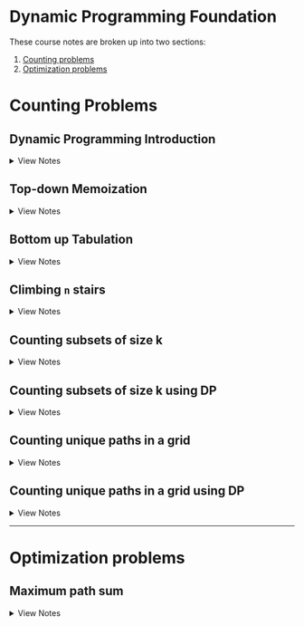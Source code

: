 # Dynamic Programming Foundation

These course notes are broken up into two sections:

1. [Counting problems](#counting-problems)
2. [Optimization problems](#optimization-problems)

# Counting Problems

## Dynamic Programming Introduction

<details>
  <summary>View Notes</summary>

**Definition:** DP is recursion without repetition

**Fib Example:**

*Original:*

``` swift
func fib(n: Int) -> Int {
	if n == 0 || n == 1 {
		return n
	}

	return fib(n-1)+fib(n-2)
}
```

![fib tree](./fibTree.png)

- We can notice that in this tree there is repeating fib(1), feb(2), etc
- Many sub-problems appear multiple times

**Goal:** Avoid repeated work; each unique subproblem must be evaluated only once

**Expectations:** The naive recursive implementation took exponential time

- because of the repeated work. 
- Avoiding the repeating work should make execution much faster
- Current state: expontial time

### Introduciton Quiz:
> The Tribonacci sequence Tn is defined as follows:
> T0 = 0, T1 = 1, T2 = 1
> Tn = Tn-1 + Tn-2 + Tn-3
> Consider the following recursive code which implements the mathematical definition:
>
> What is the running time complexity of this implementation?

**A:** Some exponential in n

</details>





## Top-down Memoization

<details>
  <summary>View Notes</summary>


![fibTree2](./fibTree2.png)


*Original:*

``` swift
func fib(n: Int) -> Int {
	if n == 0 || n == 1 {
		return n
	}

	return fib(n-1)+fib(n-2)
}
```

- The original code was done ina depth first search
- Traversal can be done in in-order, pre-order and post-order
 
What if we stored the result in a hash map:

| key | f(n) = v |
|-----|----------|
| 2   | f(2) = 1 |

- This is called memorandum or memo; something to be remembered but in CS it's called Memoization

``` swift
var memo = [Int: Int]() // hashmap

func fib(_ n: Int) -> Int {
	// it's stored so use it
	if let value = memo[n] {
		return value
	}

	// compute fib(n)
	if n == 0 || n == 1 {
		return n // these are leaf nodes, so no need to store these
	}

	memo[n] = fib(n-1)+fib(n-2)
	return memo[n]!
}
```

**Steps from above code:**
1. we check if it's stored
2. Compute `fib(n)` & store it

**Alternative**

``` swift
var memo = [Int: Int]() // hashmap
memo[0] = 0
memo[1] = 1

func fib(_ n: Int) -> Int {
	// it's stored so use it
	if let value = memo[n] {
		return value
	}

	memo[n] = fib(n-1)+fib(n-2)
	return memo[n]!
}
```

- Still a top-down following DFS 

**Time Complexity:** `O(n) func`

**Space Complexity:** `O(n)` because of memo
	- space trade off for better T(n)

![dai1](./dai1.png)

---

### Top-down Memoization Quiz:

> **Q-1:** What is the running time complexity of this code for calculating the nth Tribonacci number, in terms of n?

**A:** Linear

> **Q-2:** Dynamic programming has the potential to transform exponential-time algorithms to polynomial time.

**A:** True - This was shown via the example of calculating fib(n) or tribonacci(n). 

![slide_22.jpg](./slide_22.jpg)

I got Q-2 wrong, so here's an examply of all the `T(n)`
- Polynomial time is `n^k`
- Exponential time is `2^n`

> **Q-2:** Memoization can only be done by using a hash table data structure, not a simple array. 

**A:** False - As long as it's accessable via constant time, it won't be an issue

### End of section summary:

1. Using memoization we can drastically cut down run time
2. In the case of Fib originally being exponential we were able to cut it down to linear
3. Memoization can be Hash table or array, constant time access is key
4. This was a top-down memoization meaning we check memo at the start of DFS
	- but add it to memo when returning the value back up

Simplest example:

``` swift
var memo = [Int: Int]()

func dfs(_ n: Int) -> Int {
	if let val = memo[n] { return val }

	// some case when n isn't set

	memo[n] = dfs(n)
	return memo[n]!
} // this is an inf loop but just the idea
```

</details>





## Bottom up Tabulation

<details>
  <summary>View Notes</summary>

- A bottom up soltion - prefered by most interviewers
	- and will be what is used most of the time at IK
- Tabulatoin - bottom-up

*Original:*

``` swift
func fib(n: Int) -> Int {
	if n == 0 || n == 1 {
		return n
	}

	return fib(n-1)+fib(n-2)
}
```

^ exponental

*Dependency graphs - Bottom up:*

- "collapse" them into unique nodes
	- No longer using recursion trees but instead using dependency graphs
- A directed graph and Acyclic
- `Acyclic` - because each node only depends on smaller problems
	- it'll never have a cycle
- Making this a `DAG` -> `Dependency Acyclic Graph`

![dai2](./dai2.png)

**Topological Sort:** When we have a `DAG` we can sort the vertices of the graph so that the edges are going in a single direct (left to right).

**Steps:**
1. Calculate the values of `Fib()` in `Top sort order`
2. Then cache them
3. Then return table[n]

![dai3](./dai3.png)

- Now we can calculate this iteratively, bottom up

``` swift
func fib(_ n: Int) -> Int {
    if n == 0 || n == 1 { return n } // base case
    
    // Initialize cache
    var table = [Int?](repeating: nil, count: n+1)
    table[0] = 0 // constants
    table[1] = 1 // constants
    
    for i in 2...n { // loop
        guard let a = table[i-1], let b = table[i-2] else { continue }
        table[i] = a + b
    }
    return table[n]!
}
```

**Time Complexity:** `O(n)` the for loop

**Space Complexity:** `O(n)` cause O(n) space to cache results

---
**Thoughts**

It feels the Top sort variation is really complicated since swift requires optional checks in order to assign a `table[i]`.

I ran a speed test agains both Top sort and memoization and memoization comes on top as well: [Speed test](<./memoize\ vs\ top\ sort\ fib.swift>)

Regardless, from my bits of research, it seems the reason top sort or bottom up versions are better is because it is more stable. The problem with memoization is it requires stack space and is prone to stack overflow since we are using DFS.

|	| Pros| Cons |
|----|--------------------|-----|
|Memoization / Top down / (DFS) | Simple to write. | requires stack space. prone to stackoverflow.|
|Top sort / bottom up | allocate exact memory usage | complicated to write in swift |

---

**Additional efficiency**

- What if we were able to limit the caching size? 
	- We know since it's top up we can limit the amount of memory required after passing data forward

1. Initially we have:
`[fib(0)][fib(1)][fib(2)]`

2. For `fib(3)` we only need `[fib(1)]` & `[fib(2)]`

fib(3) can be stored at index 0:
`[fib(3)][fib(1)][fib(2)]`

3. for `fib(4)` we need `[fib(3)]` & `[fib(2)]`

fib(4) can be stored at index 1:

`[fib(3)][fib(4)][fib(2)]`

4. then for `fib(5)` we need `[fib(3)]` & `[fib(4)]` and we can store it at i = 2

`[fib(3)][fib(4)][fib(5)]`

5. etc

The pattern is as such:
1. Index-0: multiples of 3 or `i % 3 = 0`
2. Index-1: if `i % 3 = 1`
3. Index-2: if `i % 3 = 2`

``` swift
func fib(_ n: Int) -> Int {
    if n == 0 || n == 1 { return n } // base case
    
    // Initialize cache
    var table = [Int?](repeating: nil, count: 3) // only 3
    table[0] = 0 // constants
    table[1] = 1 // constants
    
    for i in 2...n { // loop
        guard let a = table[(i-1)%3], let b = table[(i-2)%3] else { continue }
        table[i%3] = a + b
    }
    return table[n%3]!
}
```

**Time Complexity:** `O(n)` the for loop

**Space Complexity:** `O(1)` cause table size is 3 or constant, 1

### Bottom-up Tabulation Quiz 

> **Q-1:** The nth Tribonacci number can be calculated in O(n) time and using no more than O(n) space. 

**A:** True

> **Q-2:** The nth Tribonacci number can be calculated in O(n) time and using only O(1) space. 

**A:** True

> **Q-3:** Bottom-up tabulation works by

**A:** Transforming recursive calls to a loop. Instead of a recursive implementation of f(n), we have a for loop. 


### End of section summary:

1. Top Sort / Bottom up is faster when limiting cache size (it seems)
2. Bottom up is safer because recursion is prone to stack space stackoverflows
3. With limiting cache size we can have constant space complexity

</details>



## Climbing `n` stairs

<details>
  <summary>View Notes</summary>

By using decrease and conquer we can break the problem into smaller parts.

1. 1 steps have 1 variation
2. 2 steps have 2 variations
3. 3 steps have 3 variations

![dai4](./dai4.png)

From those three whiteboard drawings we can see a pattern and apply that into forming a theory; Can these three be enough to solve any `n` step problems? Why?
- I believe 4 is going to look like three but with one additional 1 step to 4 step jump. There's a visual pattern I can see. It wouldn't look exactly like two `2s` because there would be a jump between 1st step and third step. 

Turns out this is the exact same math as the fibonacci sequence.

- 1 step or 2 steps no other ability to step. 
	- which I think I understand it as `n-1 -> n` & `n-2 -> n` 
	- Why n-1 or n-2?
		- is it because the last move is 1 for 1+1+1+1
		- and the last move for 2 is 2+2+2+2

![dai5](./dai5.png)
The math ^

So the function is nearly the same. The difference being we don't start at zero and we set `1` & `2` as a base case instead of `0` & `1`

``` swift
func stairCounter(_ n: Int) -> Int {
    if n == 1 || n == 2 { return n }
    
    var table: [Int?] = Array(repeating: nil, count: n+1) // plus 1 because starts at 0 and we need 5 open spots
    table[1] = 1
    table[2] = 2
    
    for i in 3...n { // starting at 3 since 1 and 2 are base cases
        guard 
            let a = table[(i-1)%3], let b = table[(i-2)%3] // same as fib
        else { continue }
        table[i%3] = a + b
    }
    
    return table[n%3]!
}
```

**Time Complexity:** `O(n)` the for loop

**Space Complexity:** `O(1)` cause table size is 3 or constant, 1

### Climbing `n` stairs Quiz 

> **Q-1:** TYou are climbing a staircase. It takes n steps to reach to the top (n > 3). Each time you can either climb 1 or 2 steps. In how many distinct ways can you climb to the top? Pick the appropriate recurrence equation:

**A:**

f(n) = f(n-1) + f(n-2), f(0) = 1, f(1) = 1

f(n) = f(n-1) + f(n-2), f(1) = 1, f(2) = 2

> **Q-2:** You are climbing a staircase. It takes n steps to reach to the top (n > 3). Each time you can either climb 1, 2 or 3 steps. In how many distinct ways can you climb to the top? Pick the appropriate recurrence equation with base cases:

**A:** f(n) = f(n-1) + f(n-2) + f(n-3), f(0) = 1, f(1) = 1, f(2) = 2
f(3) should be 4. This means f(0) + f(1) + f(2) = 4. So #4 is the right equation. 

> **Q-3:** How many distinct permutations of the numbers 1 and 2 (in which repetition is allowed) add up to n? Assume that n > 2. For example, if n = 4, the permutations are 2-2, 1-1-2, 1-2-1, 2-1-1, 1-1-1-1. 
> Suppose f(n) = The number of such permutations. 
> Pick the recurrence equation for f(n):

**A:** f(n) = f(n-1) + f(n-2)

**Solution:** 
If we visualize each permutation as a sequence of blanks, the last blank for any of those permutations can be either filled with a 1 or 2. Fo if f(n) is the number of permutations of 1s and 2s adding up to n, it can be split as the number of permutations adding up to n-1 followed by a 1 at the end + the number of permutations adding up to n-2 followed by a 2 at the end. So f(n) = f(n-1) + f(n-2)

This makes total sense because if you add up all the last permutations ending in 2 == n-2 == 2 and all the perms ending in 1 == n-1 = 3

`if n = 4, the permutations are 2-2, 1-1-2, 1-2-1, 2-1-1, 1-1-1-1`

So if we think about the steps problem again, we looked at the final stage of steps, "the ending". The ending ended with either 1 step or 2 steps. If there was a 3rd step, it would be n-3.

### End of section summary:

1. we took a counting problem
2. with decrease and conquer we found a recurrence equation
3. with DP, we implimented a recursive / iterative implementation w/o repetition
	- which turned out to be the same as fib

### Personal thoughts:

~~I kind of get how we got i-1 & i-2 for the steps but I doubt I understand it enough to figure it out on another problem.~~

See what I wrote in `Q-3` but summary: We can look at the final literal step of what is possible. So in the 2 stairs problem, we knew that final move up the staircase would either be 1 step or 2 steps. So n-1 and n-2 respectively. If the child could jump 3 steps, the ending would also have 3 or n-3.

</details>




## Counting subsets of size k

<details>
  <summary>View Notes</summary>

![dai6](./dai6.png)

Using pascals triangle we can determine the k elements out of a set of n elements.

For example, we have a class room of n students and we want groups of k students. Within each group, order doesn't matter and a student can only belong in a single group.

By using the lazy manager strat, we only make a decision about the 1st student.

This type of counting subsets of size k is visually seen as `c(n,k)` or `n choose k`

`c(n,k) = c(n-1) + c(n-1, n-k)`

**Refresher on pascals triangle**

- To get any value in the triangle, you add the previous two above it.

In the above diagram, `c(4, 2) = c(3, 1) + c(3, 1)` or `6 = 3 + 3`


Original recursive example:

``` swift
func c(_ n: Int, _ k: Int) -> Int {
	// base case
	if k == 0 || k == n { return 1 }

	// recursive case
	return c(n-1, k) + c(n-1, k-1)
}
```

**Time Complexity:** `O(2^n)` 
(n, 0) + (n, 1) + (n, 2) ... (n, n) = 2^n

---

We can see in the diagram that:

- the outside edge has `1` going all the way down both sides.
- the repition of `3` & `4` are visible
- there is probably a battern with middle even numbers `2` and `6`, lets try it

```
        1
       1 1
      1 2 1
     1 3 3 1
    1 4 6 4 1
  1 5 10 10 5 1
1 6 50 100 50 6 1
```

There might even be a pattern in counting:

- cause we can see a 1's on the left and right edge
- then the second diagonal from left to right || right to left shows: `1, 2, 3, 4, 5 6`
- but the line after seems to have a weird pattern `1,3,6,10,50`
- regardless, there is this triangle pattern with each inner pattern that should be taken care of in DP

### End of section summary:

- Seeing the pattern is important but also identifying the time complexity inorder to explain the benefit of DP.

</details>




## Counting subsets of size k using DP

<details>
  <summary>View Notes</summary>


Still looking at pascals triangle:

```
         1
        1 1
       1 2 1
      1 3 3 1
     1 4 6 4 1
   1 5 10 10 5 1
 1 6 50 100 50 6 1
```


Previously in the recursion class we were able to get the c(n,k) func down to `O(n)` by using factorial

```
c(n,k) = n! / k!(n-k)!
```

- The problem with this is large numbers will cause stackoverflows

With DP we can get this down to `O(nk)`

`c(n,k) = c(n-1, k) + c(n-1, k-1)`

How many subproblems in the above formula?

- the first parameter is n which can vary:
	- n, n-1 .... 0
	- which mean n+1 choices
- the second parameter is k which can vary:
	- k, k-1 .... 0
	- which mean k+1 choices
- so: `(n+1)*(k+1)` which is polynomial

**Q:** Why is it n+1 and k+1 choices? where does the +1 come from?
**A:** The +1 is for the 0 because in subsets, the empty set is also considered a subset

**Prithu's comment:**

- +1 is for the 0. So (1,2,3...n) which is 'n' choices plus the 0
- If you see the pascals triangle in the previous video, it shows the choices for n and k
- When finding subsets, an empty set is also considered a subset.


If we compute each subproblem once, we should improve the time complexity with less repition.

---

In this problem we create a dependency graph:

![dai7](./dai7.png)

Ultimately, we want to solve the red circled `c(n,k)`.

**Q:** Where is c(n-1, k)? Where is c(n-1, k-1)?

- in the graph it's obvious to see

**Q:** What does this look like in the graph?

![dai8](./dai8.png)

This is the entry point in repeating patterns for our bottom up approach

- This will become form of topological sort

---

We know `c(n, 0) = 1` & `(n,n) = 1` where `k = n`

- the fact that `(n,n)` means there'll be a diagonal that goes all the way down to `(k,k)``
	- but this doesn't mean `(n,k)` is where `(n,k)` ends
	- anything above the diagonal are not useful, as seen in red below

![dai9](./dai9.png)

Topological sort order would be left to right as seen in blue
- at the very end we'd reach `(n,k)` and have our solution.

``` swift
func c(n,k) {
	// base case
	if k == 0 || k == n {
		return 1 // as we saw above
	}

	// a 2D array of size (n+1)*(k*1)
	var table: [[Int?]] = Array(repeating: Array(repeating: nil, count: (k*1)), count: (n+1))

	for row in 0...n {
		table[row][0] = 1 // column 0 is all 1
	}

	for col in 0 to k {
		table[col][col] = 1 // the diagonal where (n,n)
	}

	for row in 2...n { // starting at 2 because 1 & 2 are already populated
		for col in 1...min(row, k) { // why? see below

			table[row][column] = // c(n,k) = c(n-1, k) + c(n-1, k-1)
				table[row-1][col] + // from the original formula
				table[row-1][col-1] // form the original formula

		}
	}
	return table[n][k] // solution will exist now
}
```

**Q:** I'm hazy on the `for col in 1...min(row, k)`, why?

- What is the right most column? 
	- for layer 0 it's column 0 
	- for layer 1 it's column 1
	- for layer 2 it's column 2
	- as seen in the dia below (green to yellow circle):

![dai9](./dai9.png)

- Why not just be row number? well if the row number passes k (it's getting closer and closer to `n`) once the number exceeds `k` it should be capped at k
	- Still don't understand
		- if n = 5 & k = 4
			- layers go from: 		0, 1, 2, 3, 4, 5 (n+1) row
			- columns (k) go from:	0, 1, 2, 3, 4, 5 (k+1) column
		- So in this example k=4, but we get a 5th column, so min it at constant k=4 cause we don't care about larger than k


---

**Time Complexity:** `O(nk)` because of the for loop

**Space Complexity:** `O(nk)` because of the table matrix

---

**Q:** Is there space here that we can reuse to use less space?

- yes, previous lay becomes useless after a row has been iterated. So we can reuse the space in layers
	- a layer only depends on the previous layer
		- layers i and i+1
	- this optimized version would come down to:
		- **Space Complexity:** `O(k)` because each layer uses O(k) space where k is the column or row length

### End of section summary:

- The n+1 and k+1 are +1 because the empty set is also considered a subset
- It seems DP allows working with large data safer from stackoverflow.
	- meaning the benefit I'm seeing is in regards to large data
- two variables multipled by each other in time complexity is polynomial
	- O(n*m) is polynomial
- This uses a topological sorting, but why?
	- because it's linear ordering with directed acyclic graph.
	- (n-1,k-1) -> (n,k) & (n-1, k) -> (n,k)

![dai9](./dai9.png)

- I think I understand why we capped at `k` with the min(row,k) but I need to be aware of it when practicing problems. How do I know when to do this? in subsets size of k, we only can count against k it seems.

### Counting subsets of size k using DP Quiz

> **Q-1:** The number of entries in row n of Pascal’s triangle is (assuming n = 0 for the apex at the top):

**A:** n+1; Row 0 has 1 entry. Row 1 has 2 entries. Row 2 has 3 entries and so on. 

> **Q-2:** The sum of all the entries in row n of Pascal’s triangle is:

**A:** 2^n; C(n,0) + C(n,1) + … + C(n,n) = Number of subsets of any size that can be formed out of the n elements = 2^n

```
        1 	<- 2^0 = 1 = 1
       1 1 	<- 2^1 = 1+1 = 2
      1 2 1 	<- 2^2 = 1+2+1 = 4
     1 3 3 1 	<- 2^3 = 1+3+3+1 = 8
    1 4 6 4 1
  1 5 10 10 5 1
1 6 50 100 50 6 1
```


> **Q-3:** In the implementation of C(n,k) discussed in the video, if k < n, then the valid entries in table are identical to rows 0 to n in Pascal’s triangle. 

**A:** False; The entries in rows k+1… n would be an incomplete prefix of the entries in the corresponding row of Pascal’s triangle. 

- because it would be a partial triangle

> **Q-4:** In the implementation of C(n,k) discussed in the video, if k = n, then the valid entries in table are identical to rows 0 to n in Pascal’s triangle.

**A:** True; it'll be a full triangle. 

> **Q-5:** Pascal’s triangle can be constructed upto row n in time (pick the tightest asymptotic bound):

**A:** O(2^n); Use the same DP method used to compute C(n,k). Constructing row i will take O(i) time. Summing this for all i in 1 to n, we get T(n) = O(n^2)

> **Q-6:** The value of C(n,k) is (assume k << n)

**A:** O(n^k); Note that the question is not asking about the time to calculate C(n,k). It is asking what is the asymptotic complexity of the VALUE of C(n,k), assuming that k is a small constant. C(n,1) is O(n). C(n,2) = n(n-1)/2 = O(n^2) and so on. 

</details>




## Counting unique paths in a grid

<details>
  <summary>View Notes</summary>

### Quick recap

|Example| type | w/ DP | Arry type |
|-------|------|----|-----------|
|fib(n) | recurrence question with one parameter | efficient implimentation with no repeated work | 1D array |
| fib(n) counting problem w/ decrease and conquer | recurrence question with one parameter | efficient implimentation with no repeated work | 1D array |
| c(n,k) | recurrence question with two parameter | efficient implimentation with no repeated work | 2D array |
| counting problem w/ decrease and conquer| recurrence question with two parameter | efficient implimentation with no repeated work | 2D array |

### The problem:

Given a 2D grid with m rows and n columns, count the number of unique paths starting at the top-left corner and getting to the bottom-right corner. All move must either go right or down.

```
		n = 3
	________________
	|__s_|____|____|
m=2	|____|____|__e_|

// where s is start & e is end
```

Three different paths the robot can take to from from s to e. as seen in red

![dai10](./dai10.png)

- move right: 0 -> n-1
- move down: 0 -> m-1

A unique path will include `(m-1)+(n-1)` or `m+n-2`

> This is very similar to the problem with forming a committee or class group problems. because each committee we form, the "path" of selected students.

`c(m+n-2, n-1) = c(m+n-2, m-1) where m-1 = m+n-2-(n-1)`

- move right = c(m+n-2, n-1)
- move down = c(m+n-2, m-1)

The teacher suggests a better way to address this problem that wil be beneficial for when there are obstacles in the path.

### End of section summary:

- it's n-1 and m-1 because start starts at 0 in the array.
- this is identical to the grouping problem because you either choose a student or don't. The math looks different to me though.
	- Group students: `c(n,k) = c(n-1, k) + c(n-1, k-1)`

</details>




## Counting unique paths in a grid using DP

<details>
  <summary>View Notes</summary>

### A decrease and conquer approach to counting the number of unique paths

![dai11](./dai11.png)

- We used a d&q approach to climb the stairs but that was 1D by looking at the last move.
	- it was either 1 step (previous step) or 2 steps (previous previous step).
	- f(n) = f(n-1)+f(n-2)

We should be able to use the same method in a 2D.

We can reach the final spot from the top or from the left:

![dai12](./dai12.png)

If we know the number of paths from left and top block, we can use lazy manager to calculate the end point.

``` pseudocode
f(m-1, n-1) = #unique paths to (m-1, n-1) from (0,0)
	= f(m-2, n-1) + f(m-1, n-2)
```

**Q:** How many unique subproblems? `m*n`

- we can visualize them as a vertext as in a dependency problem.
	- m*n vertices w/ edges top and left

Again, another topological sort problem; going left to right in each layer / row.

**Q:** What are the base cases?
**A:** 0 column and 0 row don't have neighbors, so we can set this initially
	- only right -> right -> right exclusively
	- only down -> down -> ddown exclusively.

``` swift
func countPaths(_ m: Int, _ n: Int) -> Int? {
    // 2D table of size m*n includes solutions in top sort order
    var table: [[Int?]] = Array(repeating: Array(repeating: nil, count: (n)), count: (m))
    
    // base cases
    for i in 0...m-1 { // column 0
        table[i][0] = 1
    }
    
    for j in 0...n-1 { // row 0
        table[0][j] = 1
    }

    // go row by row from 1 to m-1 and 1 to n-1
    for row in 1...m-1 {
        for col in 1...n-1 {
            guard 
                let a = table[row-1][col], // from top
                let b = table[row][col-1] // from left
            else { continue }
            // store the value of table[row][col]
            table[row][col] = a+b 
        }
    }

    return table[m-1][n-1]
}
```

**Time Complexity:** `O(mn)` because of the for loop

**Space Complexity:** `O(mn)` because of the table matrix

---

``` swift
func countPaths(_ m: Int, _ n: Int) -> Int? {
    // 2D table of size m*n includes solutions in top sort order
    var table: [[Int?]] = Array(repeating: 
                                    Array(
                                        repeating: nil, 
                                        count: (n)
                                    ), 
                                count: (m)
    )
    
    // base cases
    for i in 0...m-1 { // column 0
        table[i%2][0] = 1
    }
    
    for j in 0...n-1 { // row 0
        table[0][j] = 1
    }

        // go row by row from 1 to m-1 and 1 to n-1
    for row in 1...m-1 {
        for col in 1...n-1 {
            guard 
                let a = table[(row-1)%2][col], // from top
                let b = table[row%2][col-1] // from left
            else { continue }
            // store the value of table[row][col]
            table[row%2][col] = a+b 
        }
    }

    return table[(m-1)%2][n-1]
}
```

**Q:** What if we only used two layers?

**Space Complexity:** `O(2n)` or `O(n)` because only using two rows

If the rows were smaller than the number of columns, this wouldn't be as efficient because it'd better to reuse column space instead of row space. 

**Space Complexity:** `O(2m)` or `O(m)` because only using two rows

### Counting unique paths in a grid using DP Quiz

> **Q-1:** The number of unique paths from the top left to the bottom right cell of a 3 x 3 grid is (assuming each step is a move to the right or down): 

**A:** 6; m = n = 3 in this problem. C(m+n-2, m-1) = C(4,2) = 6

> **Q-2:** The number of unique paths from the top left to the bottom right cell of a 5 x 5 grid is (assuming each step is a move to the right or down): 

**A:** 70; m = n = 5. So C(m+n-2, m-1) = C(8, 4) = (8x7x6x5)/(4x3x2x1) = 70

- what if it was 10x10? c(m+n-2, m-1) = C(18, 9) = （18*17*16*15*14*13*12*11*10)/(9*8*7*6*5*4*3*2*1) = 48,620.
	- huh, so some kind of cascading (n-1)*(n-2)... 1 thing

> **Q-3:** The number of unique paths from the top right to the bottom left cell of an m x n grid is (assuming each step is a move to the left or down): 

**A:** C(m+n-2,m-1)

> **Q-4:** The number of unique paths from the bottom right to the top left cell of an m x n grid is (assuming each step is a move to the left or up): 

**A:** `C(m+n-2,n-1)` or `C(m+n-2,m-1)`; This is also a flipped version of the same original problem and so the analysis is still the same. Note that C(m+n-2,n-1) = C(m+n-2,m-1) so there are two correct solutions. 

> **Q-5:** If the CountPaths problem was modified to allow for a diagonal move (in the down-right direction) in addition to the two existing moves, the ONLY change needed in the code to handle it is to have the following line inside the nested for loop: 

**A:** `table[row][col] = table[row-1][col] + table[row][col-1] + table[row-1][col-1]`

> **Q-6:** If the CountPaths problem was modified to allow for a diagonal move (in the down-right direction) in addition to the two existing moves, the DP algorithm could be modified to still run in O(mn) time. 

**A:** True

> **Q-7:** If the CountPaths problem was modified to allow for a left move in addition to the two existing moves, the number of unique paths would be: 

**A:** Infinite; Allowing for a left move in addition to right and down moves would lead to the creation of cyclical paths. Once you have cycles, there would be an infinite number of unique paths, each going around a cycle different number of times before exiting it. 

> **Q-7:** If the CountPaths problem was modified to allow for a left move in addition to the two existing moves, we can still get the order in which subproblem vertices need to be solved via topological sort. 

**A:** False


### End of section summary:

- Now I understand how to shrink the space complexity now using 2 layers and %2 on rows 🎉
- if column are larger than rows, it's better to reuse column space instead of row space.
- Just because we are going from `s` to `e` doesn't mean this is a quickest path problem. So that means, if we our bot could go left, right and down, it would would have inf choices unless the sole purpose was to get to a spot asap.

</details>

---

# Optimization problems

## Maximum path sum

<details>
  <summary>View Notes</summary>

### Recap

1. we started with counting problems
2. now we will look at optimization problems

Optimization problems can consist of two variations:

1. minimize - some overall value
2. maximize - some overall value

DP was original created for this kind of problems.

---

Back to the problem where the robot could move left or down. In the optimization problem version, each grid will have a value. For example, how much it will collect of an item at each block.

![dai13](./dai13.png)

- The value of the path is the sum of all the steps taken in that path.

We want to find the maximum path - which path collects more? and can we keep track of the path?

- computing the value of each one is bad because it'll be exponential there has to be a better way.

### Let's try a decrease and conquer method again:

- the movement is the same from top and from left
- the value of top is x and the vlaue of left is y, we can compute the max path of the bottom right cell:

![dai14](./dai14.png)

We can make the following claim (This is called optimal substructure):

- if `S ---> E` is the best path
- `S ---> an arbitrary T` is the best path to `T`
- then any prefix of it is also the best path
	- the best path to T is a prefix to the best path of E from S

What does optimal substructure allow us to do?

- If i know the opt path to both of me neighbors, I can extend it by 1 more step
- compute:
	- x + points in my cell
	- y + points in my cell
	- then compare the two. Which ever gives a large number, we take that path

In a simple solution, we'll have a lot of repitions:

``` swift
func maxPath(grid: [[Int]]) -> Int {
    let m = grid.count
    let n = grid[0].count
    var table: [[Int?]] = Array(repeating: 
                                    Array(
                                        repeating: nil, 
                                        count: (n) // n
                                    ), 
                                count: (m) // m
    )
    
    // Initialization
    
    // table[i][j] will store the value of the max path from (0,0) to (i,j)
    table[0][0] = grid[0][0] // start at "s"
    
    for j in 1...n-1 { // all the values in row 0 will include their best path values
        table[0][j] = grid[0][j-1] + grid[0][j]
    }
    
    for i in 1...m-1 { // all the values in column 0 will include their best path value
        table[i][0] = grid[i-1][0] + grid[i][0]
    }
    
    // we did these two for loops because they don't have a max only calculating from above it
    
    // traverse through the entire matrix row by row (left to right)
    
    for row in 1...m-1 {
        for col in 1...n-1 {
            // fill in value of table[row][col]
            table[row][col] = // the optimal value
                grid[row][col] + // my points
                max(table[row-1][col]!, table[row][col-1]!) // pick the best value between the top or left
        }
    }
    
    return table[m-1][n-1]! // optimal value for m/n (bottom right most point)
}

```

- we can view each cell as a vertex and edges as the left or top:

![dai15](./dai15.png)

**Time Complexity:** `O(mn)` because of the for loop

**Space Complexity:** `O(mn)` because of the table matrix

What if we had to return the optimal path itself?

- we'd need to keep a record from the value in max():

What if we wanted to get the min collected value?

- we'd use the `min(table[row-1][col]!, table[row][col-1]!)` instead

---

1. Let's try it on the sample grid:

![dai16](./dai16.png)

2. the optimal value for the edges:

![dai17](./dai17.png)

3. the optimal value for the first max from left or top:

![dai18](./dai18.png)  

4. Final solution:

![dai19](./dai19.png)  


### Maximum path sum Quiz

- I went through them but trying speed up study so paste these in later: https://uplevel.interviewkickstart.com/resource/rc-resourcecollection-205600-491360-164-910

### End of section summary:

- Optimization problems related to min and max problems
- Using a matrix seems to be the proper way to path sum
- We could have used a copy of the graph and manipulated it there
- We used a decrease and conquer method in this problem
- if S-->E is the best path, S-->T or T-->E where T is optimal is a prefix to the path
- max and min on the movement gives max or min of the path
- Timecomplext and space complexity (currently) are the same as previous O(nm)

</details>
